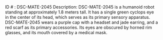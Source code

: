 ID # : DSC-MATE-2045
Description: DSC-MATE-2045 is a humanoid robot standing at approximately 1.8 meters tall. It has a single green cyclops eye in the center of its head, which serves as its primary sensory apparatus. DSC-MATE-2045 wears a purple cap with a headset and jade earring, and a red scarf as its primary accessories. Its eyes are obscured by horned rim glasses, and its mouth covered by a medical mask.